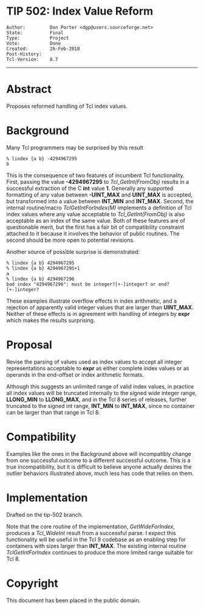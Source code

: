 # TIP 502: Index Value Reform
	Author:         Don Porter <dgp@users.sourceforge.net>
	State:          Final
	Type:           Project
	Vote:           Done
	Created:        26-Feb-2018
	Post-History:   
	Tcl-Version:	8.7
-----

# Abstract

Proposes reformed handling of Tcl index values.

# Background

Many Tcl programmers may be surprised by this result

	% lindex {a b} -4294967295
	b

This is the consequence of two features of incumbent Tcl
functionality. First, passing the value **-4294967295** to
_Tcl\_GetInt\(FromObj\)_ results in a successful extraction
of the C __int__ value __1__. Generally any supported formatting
of any value between __-UINT\_MAX__ and __UINT\_MAX__ is accepted,
but transformed into a value between __INT\_MIN__ and __INT\_MAX__.
Second, the internal routine/macro _TclGetIntForIndex\(M\)_
implements a definition of Tcl index values where any value acceptable
to _Tcl\_GetInt\(FromObj\)_ is also acceptable as an index of the
same value.  Both of these features are of questionable merit, but
the first has a fair bit of compatibility constraint attached to it
because it involves the behavior of public routines.  The second
should be more open to potential revisions.

Another source of possible surprise is demonstrated:

	% lindex {a b} 4294967295
	% lindex {a b} 4294967295+1
	a
	% lindex {a b} 4294967296
	bad index "4294967296": must be integer?[+-]integer? or end?[+-]integer?

These examples illustrate overflow effects in index arithmetic, and a
rejection of apparently valid integer values that are larger than
__UINT\_MAX__. Neither of these effects is in agreement with handling of
integers by **expr** which makes the results surprising.

# Proposal

Revise the parsing of values used as index values to accept all
integer representations acceptable to **expr** as either complete
index values or as operands in the end-offset or index arithmetic
formats.

Although this suggests an unlimited range of valid index values,
in practice all index values will be truncated internally to the
signed wide integer range, __LLONG\_MIN__ to __LLONG\_MAX__, and
in the Tcl 8 series of releases, further truncated to the signed
int range, __INT\_MIN__ to __INT\_MAX__, since no container can
be larger than that range in Tcl 8.

# Compatibility

Examples like the ones in the Background above will incompatibly
change from one successful outcome to a different successful outcome.
This is a true incompatibility, but it is difficult to believe anyone
actually desires the outlier behaviors illustrated above, much less has
code that relies on them.

# Implementation

Drafted on the tip-502 branch.

Note that the core routine of the implementation, _GetWideForIndex_,
produces a *Tcl_WideInt* result from a successful parse. I expect
this functionality will be useful in the Tcl 9 codebase as an enabling
step for containers with sizes larger than __INT\_MAX__. The existing
internal routine _TclGetIntForIndex_ continues to produce the more
limited range suitable for Tcl 8.

# Copyright

This document has been placed in the public domain.

